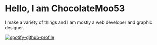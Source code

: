 # Hello, I am ChocolateMoo53 
I make a variety of things and I am mostly a web developer and graphic designer.

[![spotify-github-profile](https://spotify-github-profile.vercel.app/api/view?uid=8qycqosrfd2y9x2123tweptpw&cover_image=true&theme=natemoo-re&show_offline=true&background_color=121212&interchange=false&bar_color=fb9241&bar_color_cover=false)](https://github.com/kittinan/spotify-github-profile)